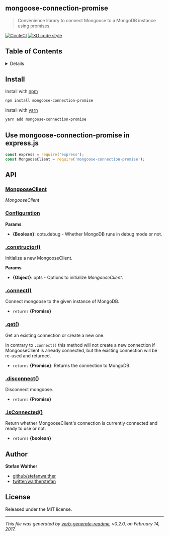 ## mongoose-connection-promise

> Convenience library to connect Mongoose to a MongoDB instance using promises.

[![CircleCI](https://circleci.com/gh/stefanwalther/mongoose-connection-promise/tree/master.svg?style=svg)](https://circleci.com/gh/stefanwalther/mongoose-connection-promise/tree/master)
[![XO code style](https://img.shields.io/badge/code_style-XO--space-5ed9c7.svg)](https://github.com/sindresorhus/xo-space)

## Table of Contents

<details>
- [Install](#install)
- [Usage](#usage)
- [API](#api)
- [Author](#author)
- [License](#license)

_(TOC generated by [verb](https://github.com/verbose/verb) using [markdown-toc](https://github.com/jonschlinkert/markdown-toc))_
</details>

## Install

Install with [npm](http://npmjs.org/)

```sh
npm install mongoose-connection-promise
```

Install with [yarn](https://yarnpkg.com)

```sh
yarn add mongoose-connection-promise
```

## Use mongoose-connection-promise in express.js

```js
const express = require('express');
const MongooseClient = require('mongoose-connection-promise');
```

## API

### [MongooseClient](lib/index.js#L20)

_MongooseClient_

### [Configuration](lib/index.js#L31)

**Params**

* **{Boolean}**: opts.debug - Whether MongoDB runs in debug mode or not.

### [.constructor()](lib/index.js#L39)

Initialize a new MongooseClient.

**Params**

* **{Object}**: opts - Options to initialize _MongooseClient_.

### [.connect()](lib/index.js#L55)

Connect mongoose to the given instance of MongoDB.

* `returns` **{Promise}**

### [.get()](lib/index.js#L77)

Get an existing connection or create a new one.

In contrary to `.connect()` this method will not create a new connection if MongooseClient is already connected,
but the existing connection will be re-used and returned.

* `returns` **{Promise<NavtiveConnection>}**: Returns the connection to MongoDB.

### [.disconnect()](lib/index.js#L91)

Disconnect mongoose.

* `returns` **{Promise}**

### [.isConnected()](lib/index.js#L102)

Return whether MongooseClient's connection is currently connected and ready to use or not.

* `returns` **{boolean}**

## Author

**Stefan Walther**

* [github/stefanwalther](https://github.com/stefanwalther)
* [twitter/waltherstefan](http://twitter.com/waltherstefan)

## License

Released under the MIT license.

***

_This file was generated by [verb-generate-readme](https://github.com/verbose/verb-generate-readme), v0.2.0, on February 14, 2017._